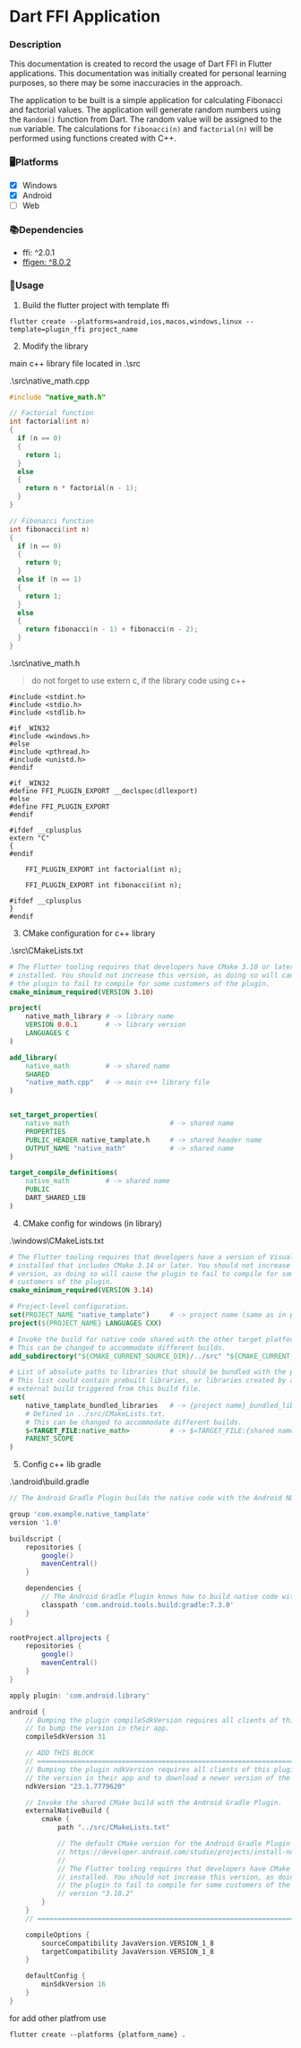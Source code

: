 # Dart FFI Application

### Description

This documentation is created to record the usage of Dart FFI in Flutter applications. This documentation was initially created for personal learning purposes, so there may be some inaccuracies in the approach.

The application to be built is a simple application for calculating Fibonacci and factorial values. The application will generate random numbers using the `Random()` function from Dart. The random value will be assigned to the `num` variable. The calculations for `fibonacci(n)` and `factorial(n)` will be performed using functions created with C++.

### 🖥️Platforms

- [x] Windows
- [x] Android
- [ ] Web

### 📚Dependencies

- ffi: ^2.0.1
- [ffigen: ^8.0.2](https://pub.dev/packages/ffigen)

### 📱Usage

1. Build the flutter project with template ffi

```
flutter create --platforms=android,ios,macos,windows,linux --template=plugin_ffi project_name
```

2. Modify the library

main c++ library file located in .\src

.\src\native_math.cpp

```c++
#include "native_math.h"

// Factorial function
int factorial(int n)
{
  if (n == 0)
  {
    return 1;
  }
  else
  {
    return n * factorial(n - 1);
  }
}

// Fibonacci function
int fibonacci(int n)
{
  if (n == 0)
  {
    return 0;
  }
  else if (n == 1)
  {
    return 1;
  }
  else
  {
    return fibonacci(n - 1) + fibonacci(n - 2);
  }
}
```

.\src\native_math.h
> do not forget to use extern c, if the library code using c++
```
#include <stdint.h>
#include <stdio.h>
#include <stdlib.h>

#if _WIN32
#include <windows.h>
#else
#include <pthread.h>
#include <unistd.h>
#endif

#if _WIN32
#define FFI_PLUGIN_EXPORT __declspec(dllexport)
#else
#define FFI_PLUGIN_EXPORT
#endif

#ifdef __cplusplus
extern "C"
{
#endif

    FFI_PLUGIN_EXPORT int factorial(int n);

    FFI_PLUGIN_EXPORT int fibonacci(int n);

#ifdef __cplusplus
}
#endif
```

3. CMake configuration for c++ library

.\src\CMakeLists.txt

```cmake
# The Flutter tooling requires that developers have CMake 3.10 or later
# installed. You should not increase this version, as doing so will cause
# the plugin to fail to compile for some customers of the plugin.
cmake_minimum_required(VERSION 3.10)

project(
    native_math_library # -> library name
    VERSION 0.0.1       # -> library version
    LANGUAGES C
)

add_library(
    native_math         # -> shared name
    SHARED
    "native_math.cpp"   # -> main c++ library file
)


set_target_properties(
    native_math                         # -> shared name
    PROPERTIES
    PUBLIC_HEADER native_tamplate.h     # -> shared header name
    OUTPUT_NAME "native_math"           # -> shared name
)

target_compile_definitions(
    native_math         # -> shared name
    PUBLIC 
    DART_SHARED_LIB
)
```

4. CMake config for windows (in library)

.\windows\CMakeLists.txt

```cmake
# The Flutter tooling requires that developers have a version of Visual Studio
# installed that includes CMake 3.14 or later. You should not increase this
# version, as doing so will cause the plugin to fail to compile for some
# customers of the plugin.
cmake_minimum_required(VERSION 3.14)

# Project-level configuration.
set(PROJECT_NAME "native_tamplate")     # -> project name (same as in pubspec.yaml)
project(${PROJECT_NAME} LANGUAGES CXX)

# Invoke the build for native code shared with the other target platforms.
# This can be changed to accommodate different builds.
add_subdirectory("${CMAKE_CURRENT_SOURCE_DIR}/../src" "${CMAKE_CURRENT_BINARY_DIR}/shared")

# List of absolute paths to libraries that should be bundled with the plugin.
# This list could contain prebuilt libraries, or libraries created by an
# external build triggered from this build file.
set(
    native_tamplate_bundled_libraries   # -> {project name}_bundled_libraries
    # Defined in ../src/CMakeLists.txt.
    # This can be changed to accommodate different builds.
    $<TARGET_FILE:native_math>          # -> $<TARGET_FILE:{shared name}> (from .\src\CMakeLists.txt)
    PARENT_SCOPE
)
```

5. Config c++ lib gradle

.\android\build.gradle

```gradle
// The Android Gradle Plugin builds the native code with the Android NDK.

group 'com.example.native_tamplate'
version '1.0'

buildscript {
    repositories {
        google()
        mavenCentral()
    }

    dependencies {
        // The Android Gradle Plugin knows how to build native code with the NDK.
        classpath 'com.android.tools.build:gradle:7.3.0'
    }
}

rootProject.allprojects {
    repositories {
        google()
        mavenCentral()
    }
}

apply plugin: 'com.android.library'

android {
    // Bumping the plugin compileSdkVersion requires all clients of this plugin
    // to bump the version in their app.
    compileSdkVersion 31

    // ADD THIS BLOCK
    // ====================================================================
    // Bumping the plugin ndkVersion requires all clients of this plugin to bump
    // the version in their app and to download a newer version of the NDK.
    ndkVersion "23.1.7779620"

    // Invoke the shared CMake build with the Android Gradle Plugin.
    externalNativeBuild {
        cmake {
            path "../src/CMakeLists.txt"

            // The default CMake version for the Android Gradle Plugin is 3.10.2.
            // https://developer.android.com/studio/projects/install-ndk#vanilla_cmake
            //
            // The Flutter tooling requires that developers have CMake 3.10 or later
            // installed. You should not increase this version, as doing so will cause
            // the plugin to fail to compile for some customers of the plugin.
            // version "3.10.2"
        }
    }
    // ====================================================================

    compileOptions {
        sourceCompatibility JavaVersion.VERSION_1_8
        targetCompatibility JavaVersion.VERSION_1_8
    }

    defaultConfig {
        minSdkVersion 16
    }
}
```

for add other platfrom use
```
flutter create --platforms {platform_name} .
```